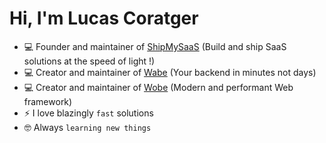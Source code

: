 <div>
  <h1>Hi, I'm Lucas Coratger</h1>
</div>

- :computer: Founder and maintainer of [ShipMySaaS](https://shipmysaas.com) (Build and ship SaaS solutions at the speed of light !)
- :computer: Creator and maintainer of [Wabe](https://wabe.dev) (Your backend in minutes not days)
- :computer: Creator and maintainer of [Wobe](https://wobe.dev) (Modern and performant Web framework)
- ⚡ I love blazingly `fast` solutions
- :nerd_face: Always `learning new things`
